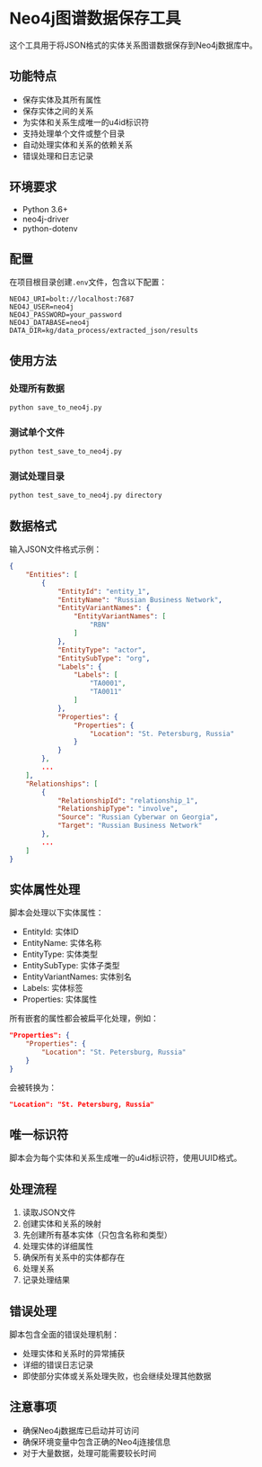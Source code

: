 # Neo4j图谱数据保存工具

这个工具用于将JSON格式的实体关系图谱数据保存到Neo4j数据库中。

## 功能特点

- 保存实体及其所有属性
- 保存实体之间的关系
- 为实体和关系生成唯一的u4id标识符
- 支持处理单个文件或整个目录
- 自动处理实体和关系的依赖关系
- 错误处理和日志记录

## 环境要求

- Python 3.6+
- neo4j-driver
- python-dotenv

## 配置

在项目根目录创建`.env`文件，包含以下配置：

```
NEO4J_URI=bolt://localhost:7687
NEO4J_USER=neo4j
NEO4J_PASSWORD=your_password
NEO4J_DATABASE=neo4j
DATA_DIR=kg/data_process/extracted_json/results
```

## 使用方法

### 处理所有数据

```bash
python save_to_neo4j.py
```

### 测试单个文件

```bash
python test_save_to_neo4j.py
```

### 测试处理目录

```bash
python test_save_to_neo4j.py directory
```

## 数据格式

输入JSON文件格式示例：

```json
{
    "Entities": [
        {
            "EntityId": "entity_1",
            "EntityName": "Russian Business Network",
            "EntityVariantNames": {
                "EntityVariantNames": [
                    "RBN"
                ]
            },
            "EntityType": "actor",
            "EntitySubType": "org",
            "Labels": {
                "Labels": [
                    "TA0001",
                    "TA0011"
                ]
            },
            "Properties": {
                "Properties": {
                    "Location": "St. Petersburg, Russia"
                }
            }
        },
        ...
    ],
    "Relationships": [
        {
            "RelationshipId": "relationship_1",
            "RelationshipType": "involve",
            "Source": "Russian Cyberwar on Georgia",
            "Target": "Russian Business Network"
        },
        ...
    ]
}
```

## 实体属性处理

脚本会处理以下实体属性：

- EntityId: 实体ID
- EntityName: 实体名称
- EntityType: 实体类型
- EntitySubType: 实体子类型
- EntityVariantNames: 实体别名
- Labels: 实体标签
- Properties: 实体属性

所有嵌套的属性都会被扁平化处理，例如：

```json
"Properties": {
    "Properties": {
        "Location": "St. Petersburg, Russia"
    }
}
```

会被转换为：

```json
"Location": "St. Petersburg, Russia"
```

## 唯一标识符

脚本会为每个实体和关系生成唯一的u4id标识符，使用UUID格式。

## 处理流程

1. 读取JSON文件
2. 创建实体和关系的映射
3. 先创建所有基本实体（只包含名称和类型）
4. 处理实体的详细属性
5. 确保所有关系中的实体都存在
6. 处理关系
7. 记录处理结果

## 错误处理

脚本包含全面的错误处理机制：

- 处理实体和关系时的异常捕获
- 详细的错误日志记录
- 即使部分实体或关系处理失败，也会继续处理其他数据

## 注意事项

- 确保Neo4j数据库已启动并可访问
- 确保环境变量中包含正确的Neo4j连接信息
- 对于大量数据，处理可能需要较长时间
